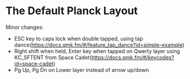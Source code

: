 # The Default Planck Layout

Minor changes:

- ESC key to caps lock when double tapped, using tap dance(https://docs.qmk.fm/#/feature_tap_dance?id=simple-example)
- Right shift when held, Enter key when tapped on Qwerty layer using KC_SFTENT from Space Cadet(https://docs.qmk.fm/#/keycodes?id=space-cadet)
- Pg Up, Pg Dn on Lower layer instead of arrow up/down
